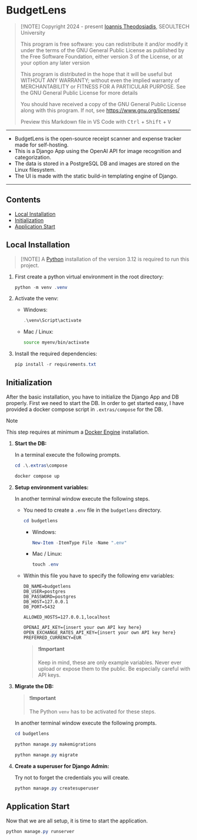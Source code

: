 # BudgetLens
>
> [!NOTE]
> Copyright 2024 - present [Ioannis Theodosiadis](mailto:ioannis@seoultech.ac.kr), SEOULTECH University
>
> This program is free software: you can redistribute it and/or modify
> it under the terms of the GNU General Public License as published by
> the Free Software Foundation, either version 3 of the License, or
> at your option any later version
>
> This program is distributed in the hope that it will be useful
> but WITHOUT ANY WARRANTY; without even the implied warranty of
> MERCHANTABILITY or FITNESS FOR A PARTICULAR PURPOSE.  See the
> GNU General Public License for more details
>
> You should have received a copy of the GNU General Public License
> along with this program. If not, see <https://www.gnu.org/licenses/>
>
> Preview this Markdown file in VS Code with <kbd>Ctrl</kbd> + <kbd>Shift</kbd> + <kbd>V</kbd>

---

- BudgetLens is the open-source receipt scanner and expense tracker made for self-hosting.
- This is a Django App using the OpenAI API for image recognition and categorization.
- The data is stored in a PostgreSQL DB and images are stored on the Linux filesystem.
- The UI is made with the static build-in templating engine of Django.

---

## Contents

- [Local Installation](#local-installation)
- [Initialization](#initialization)
- [Application Start](#application-start)

## Local Installation
>
> [!NOTE]
> A [Python](https://www.python.org/downloads/) installation of the version 3.12 is required to run this project.

1. First create a python virtual environment in the root directory:

    ```PowerShell
    python -m venv .venv
    ```

1. Activate the venv:

    - Windows:

        ```PowerShell
        .\venv\Script\activate
        ```

    - Mac / Linux:

        ```bash
        source myenv/bin/activate
        ```

1. Install the required dependencies:

    ```PowerShell
    pip install -r requirements.txt
    ```

## Initialization

After the basic installation, you have to initialize the Django App and DB properly. First we need to start the DB. In order to get started easy, I have provided a docker compose script in `.extras/compose` for the DB.

> [!NOTE]
> This step requires at minimum a [Docker Engine](https://docs.docker.com/engine/install) installation.

1. **Start the DB:**

    In a terminal execute the following prompts.

    ```PowerShell
    cd .\.extras\compose
    ```

    ```PowerShell
    docker compose up
    ```

1. **Setup environment variables:**

    In another terminal window execute the following steps.

    - You need to create a `.env` file in the `budgetlens` directory.

        ```PowerShell
        cd budgetlens
        ```

        - Windows:

            ```PowerShell
            New-Item -ItemType File -Name ".env"
            ```

        - Mac / Linux:

            ```PowerShell
            touch .env
            ```

    - Within this file you have to specify the following env variables:

        ```dotenv
        DB_NAME=budgetlens
        DB_USER=postgres
        DB_PASSWORD=postgres
        DB_HOST=127.0.0.1
        DB_PORT=5432

        ALLOWED_HOSTS=127.0.0.1,localhost

        OPENAI_API_KEY={insert your own API key here}
        OPEN_EXCHANGE_RATES_API_KEY={insert your own API key here}
        PREFERRED_CURRENCY=EUR
        ```

        > ❗**Important**
        >
        > Keep in mind, these are only example variables. Never ever upload or expose them to the public.
        > Be especially careful with API keys.

1. **Migrate the DB:**

    > ❗**Important**
    >
    > The Python `venv` has to be activated for these steps.

    In another terminal window execute the following prompts.

    ```PowerShell
    cd budgetlens
    ```

    ```PowerShell
    python manage.py makemigrations
    ```

    ```PowerShell
    python manage.py migrate
    ```

1. **Create a superuser for Django Admin:**

    Try not to forget the credentials you will create.

    ```PowerShell
    python manage.py createsuperuser
    ```

## Application Start

Now that we are all setup, it is time to start the application.

```PowerShell
python manage.py runserver
```

<!-- TODO Continue here-->
